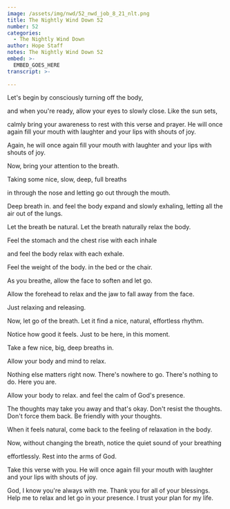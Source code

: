 ```yaml
---
image: /assets/img/nwd/52_nwd_job_8_21_nlt.png
title: The Nightly Wind Down 52
number: 52
categories:
  - The Nightly Wind Down
author: Hope Staff
notes: The Nightly Wind Down 52
embed: >-
  EMBED_GOES_HERE
transcript: >-
  
---
```

Let's begin by consciously turning off the body,

and when you're ready, allow your eyes to slowly close. Like the sun sets,

calmly bring your awareness to rest with this verse and prayer. He will once again fill your mouth with laughter and your lips with shouts of joy.

Again, he will once again fill your mouth with laughter and your lips with shouts of joy.

Now, bring your attention to the breath.

Taking some nice, slow, deep, full breaths

in through the nose and letting go out through the mouth.

Deep breath in. and feel the body expand and slowly exhaling, letting all the air out of the lungs.

Let the breath be natural. Let the breath naturally relax the body.

Feel the stomach and the chest rise with each inhale

and feel the body relax with each exhale.

Feel the weight of the body. in the bed or the chair.

As you breathe, allow the face to soften and let go.

Allow the forehead to relax and the jaw to fall away from the face.

Just relaxing and releasing.

Now, let go of the breath. Let it find a nice, natural, effortless rhythm.

Notice how good it feels. Just to be here, in this moment.

Take a few nice, big, deep breaths in.

Allow your body and mind to relax.

Nothing else matters right now. There's nowhere to go. There's nothing to do. Here you are.

Allow your body to relax. and feel the calm of God's presence.

The thoughts may take you away and that's okay. Don't resist the thoughts. Don't force them back. Be friendly with your thoughts.

When it feels natural, come back to the feeling of relaxation in the body.

Now, without changing the breath, notice the quiet sound of your breathing

effortlessly. Rest into the arms of God.

Take this verse with you. He will once again fill your mouth with laughter and your lips with shouts of joy.

God, I know you're always with me. Thank you for all of your blessings. Help me to relax and let go in your presence. I trust your plan for my life.

